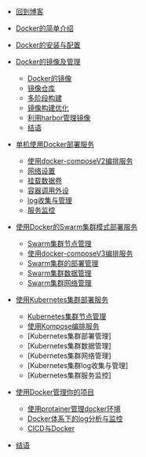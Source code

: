 * [回到博客](http://blog.hszofficial.site/)
* [Docker的简单介绍](README.md)
* [Docker的安装与配置](Docker的安装与配置.md)
* [Docker的镜像及管理](Docker的镜像及管理/README.md)
    * [Docker的镜像](Docker的镜像及管理/Docker的镜像.md)
    * [镜像仓库](Docker的镜像及管理/镜像仓库.md)
    * [多阶段构建](Docker的镜像及管理/多阶段构建.md)
    * [镜像构建优化](Docker的镜像及管理/镜像构建优化.md)
    * [利用harbor管理镜像](Docker的镜像及管理/利用harbor管理镜像.md)
    * [结语](Docker的镜像及管理/结语.md)
* [单机使用Docker部署服务](单机使用Docker部署服务/README.md)
    * [使用docker-composeV2编排服务](单机使用Docker部署服务/使用docker-composeV2编排服务.md)
    * [网络设置](单机使用Docker部署服务/网络设置.md)
    * [挂载数据卷](单机使用Docker部署服务/挂载数据卷.md)
    * [容器调用外设](单机使用Docker部署服务/容器调用外设.md)
    * [log收集与管理](单机使用Docker部署服务/log收集与管理.md)
    * [服务监控](单机使用Docker部署服务/服务监控.md)
* [使用Docker的Swarm集群模式部署服务](使用Docker的Swarm集群模式部署服务/README.md)
    * [Swarm集群节点管理](使用Docker的Swarm集群模式部署服务/Swarm集群节点管理.md)
    * [使用docker-composeV3编排服务](使用Docker的Swarm集群模式部署服务/使用docker-composeV3编排服务.md)
    * [Swarm集群的部署管理](使用Docker的Swarm集群模式部署服务/Swarm集群的部署管理.md)
    * [Swarm集群数据管理](使用Docker的Swarm集群模式部署服务/Swarm集群数据管理.md)
    * [Swarm集群网络管理](使用Docker的Swarm集群模式部署服务/Swarm集群网络管理.md)

* [使用Kubernetes集群部署服务](使用Kubernetes集群部署服务/README.md)
    * [Kubernetes集群节点管理](使用Kubernetes集群部署服务/Kubernetes集群节点管理.md)
    * [使用Kompose编排服务](使用Kubernetes集群部署服务/使用Kompose编排服务.md)
    * [Kubernetes集群部署管理]
    * [Kubernetes集群数据管理]
    * [Kubernetes集群网络管理]
    * [Kubernetes集群log收集与管理]
    * [Kubernetes集群服务监控]
* [使用Docker管理你的项目](使用Docker管理你的项目/README.md)
    * [使用protainer管理docker环境](使用Docker管理你的项目/使用Portainer管理Docker环境.md)
    * [Docker体系下的log分析与监控](使用Docker管理你的项目/Docker体系下的log分析与监控.md)
    * [CICD与Docker](使用Docker管理你的项目/CICD与Docker.md)
* [结语](结语.md)

